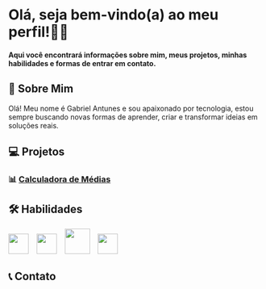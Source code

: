 # Olá, seja bem-vindo(a) ao meu perfil!👨‍💻
#### Aqui você encontrará informações sobre mim, meus projetos, minhas habilidades e formas de entrar em contato.

## 👋 Sobre Mim
Olá! Meu nome é Gabriel Antunes e sou apaixonado por tecnologia, estou sempre buscando novas formas de aprender, criar e transformar ideias em soluções reais.

## 💻 Projetos  
### 📊 [Calculadora de Médias](https://github.com/antunesdvz/calculadora-de-medias)

## 🛠️ Habilidades
<p align="left">
  <img src="https://upload.wikimedia.org/wikipedia/en/3/30/Java_programming_language_logo.svg" width="40" />
  &nbsp;&nbsp;
  <img src="https://upload.wikimedia.org/wikipedia/commons/c/c3/Python-logo-notext.svg" width="40" />
  &nbsp;&nbsp;
  <img src="https://upload.wikimedia.org/wikipedia/commons/6/61/HTML5_logo_and_wordmark.svg" width="50" />
  &nbsp;&nbsp;
  <img src="https://upload.wikimedia.org/wikipedia/commons/6/62/CSS3_logo.svg" width="40" />
</p>

## 📞 Contato
